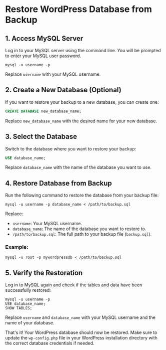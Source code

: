 # Restore WordPress Database from Backup

## 1. Access MySQL Server

Log in to your MySQL server using the command line. You will be prompted to enter your MySQL user password.

```
mysql -u username -p
```

Replace `username` with your MySQL username.

## 2. Create a New Database (Optional)

If you want to restore your backup to a new database, you can create one:

```sql
CREATE DATABASE new_database_name;
```

Replace `new_database_name` with the desired name for your new database.

## 3. Select the Database

Switch to the database where you want to restore your backup:

```sql
USE database_name;
```

Replace `database_name` with the name of the database you want to use.

## 4. Restore Database from Backup

Run the following command to restore the database from your backup file:

```
mysql -u username -p database_name < /path/to/backup.sql
```

Replace:
- `username`: Your MySQL username.
- `database_name`: The name of the database you want to restore to.
- `/path/to/backup.sql`: The full path to your backup file (`backup.sql`).

### Example:

```
mysql -u root -p mywordpressdb < /path/to/backup.sql
```

## 5. Verify the Restoration

Log in to MySQL again and check if the tables and data have been successfully restored:

```
mysql -u username -p
USE database_name;
SHOW TABLES;
```

Replace `username` and `database_name` with your MySQL username and the name of your database.

That's it! Your WordPress database should now be restored. Make sure to update the `wp-config.php` file in your WordPress installation directory with the correct database credentials if needed.
